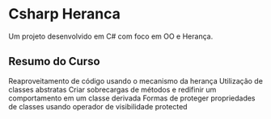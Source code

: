 # Csharp Heranca
Um projeto desenvolvido em C# com foco em OO e Herança.

## Resumo do Curso
Reaproveitamento de código usando o mecanismo da herança
Utilização de classes abstratas
Criar sobrecargas de métodos e redifinir um comportamento em um classe derivada
Formas de proteger propriedades de classes usando operador de visibilidade protected
